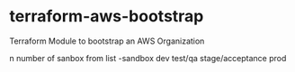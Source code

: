 # terraform-aws-bootstrap
Terraform Module to bootstrap an AWS Organization

n number of sanbox from list
  <name>-sandbox
dev
test/qa
stage/acceptance
prod

